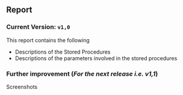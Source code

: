 ## Report

### Current Version: `v1,0`

This report contains the following  
- Descriptions of the Stored Procedures
- Descriptions of the parameters involved in the stored procedures


### Further improvement (_For the next release i.e. v1,1_)
Screenshots
